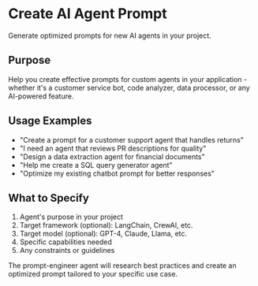 # Create AI Agent Prompt

Generate optimized prompts for new AI agents in your project.

## Purpose
Help you create effective prompts for custom agents in your application - whether it's a customer service bot, code analyzer, data processor, or any AI-powered feature.

## Usage Examples
- "Create a prompt for a customer support agent that handles returns"
- "I need an agent that reviews PR descriptions for quality"
- "Design a data extraction agent for financial documents"
- "Help me create a SQL query generator agent"
- "Optimize my existing chatbot prompt for better responses"

## What to Specify
1. Agent's purpose in your project
2. Target framework (optional): LangChain, CrewAI, etc.
3. Target model (optional): GPT-4, Claude, Llama, etc.
4. Specific capabilities needed
5. Any constraints or guidelines

The prompt-engineer agent will research best practices and create an optimized prompt tailored to your specific use case.